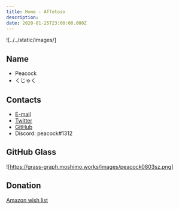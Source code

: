 ```yaml
---
title: Home - Affetoso
description: 
date: 2020-01-25T23:00:00.000Z
---
```


![../../static/images/]

## Name

- Peacock
- くじゃく

## Contacts

- [E-mail](mailto:peacock0803sz@gmail.com)
- [Twitter](https://twitter.com/peacock0803sz)
- [GitHub](https://github.com/peacock0803sz/)
- Discord: peacock#1312

## GitHub Glass

![https://grass-graph.moshimo.works/images/peacock0803sz.png]

## Donation

[Amazon wish list](http://amzn.asia/0jq6XgS)
